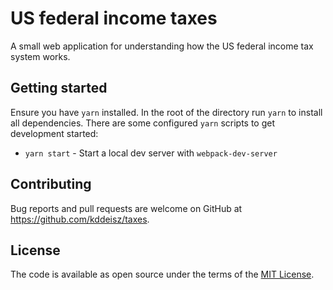 # US federal income taxes

A small web application for understanding how the US federal income tax system works.

## Getting started

Ensure you have `yarn` installed. In the root of the directory run `yarn` to install all dependencies. There are some configured `yarn` scripts to get development started:

* `yarn start` - Start a local dev server with `webpack-dev-server`

## Contributing

Bug reports and pull requests are welcome on GitHub at https://github.com/kddeisz/taxes.

## License

The code is available as open source under the terms of the [MIT License](https://opensource.org/licenses/MIT).
